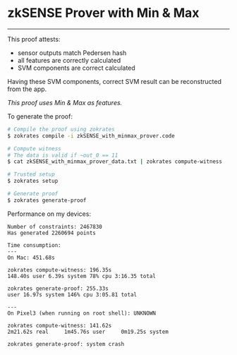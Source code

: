 # zkSENSE Prover with Min & Max
___

This proof attests:

 - sensor outputs match Pedersen hash
 - all features are correctly calculated 
 - SVM components are correct calculated
 
Having these SVM components, correct SVM result can be reconstructed from the app. 

*This proof uses Min & Max as features.*

To generate the proof:
```sh
# Compile the proof using zokrates
$ zokrates compile -i zkSENSE_with_minmax_prover.code

# Compute witness 
# The data is valid if ~out_0 == 11
$ cat zkSENSE_with_minmax_prover_data.txt | zokrates compute-witness

# Trusted setup
$ zokrates setup

# Generate proof
$ zokrates generate-proof
```


Performance on my devices:

```
Number of constraints: 2467830
Has generated 2260694 points

Time consumption:
---
On Mac: 451.68s

zokrates compute-witness: 196.35s
148.40s user 6.39s system 78% cpu 3:16.35 total

zokrates generate-proof: 255.33s 
user 16.97s system 146% cpu 3:05.81 total

---
On Pixel3 (when running on root shell): UNKNOWN

zokrates compute-witness: 141.62s
2m21.62s real     1m45.76s user     0m19.25s system

zokrates generate-proof: system crash 
```